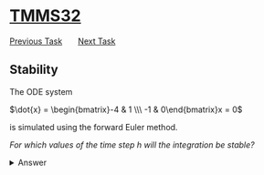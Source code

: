 # [TMMS32](./README.md)
[Previous Task](./linearity.md) &nbsp;&nbsp;&nbsp;&nbsp;&nbsp;    [Next Task](./solvability.md)
## Stability

The ODE system

$\dot{x} = \begin{bmatrix}-4 & 1 \\\ -1 & 0\end{bmatrix}x = 0$

is simulated using the forward Euler method. 

*For which values of the time step $h$ will the integration be stable?*

<details>
<summary>
Answer
</summary>
$0<h<\dfrac{2}{3}$
</details>

<details>
<summary>
Solution
</summary>
Forward Euler is stable if $|1-h\lambda|<1$, where $\lambda$ is the worst-case eigenvalue of the system.

Compute the Eigenvalues:

$\mathbf{A}-\mathbf{I}\lambda = 0 \Rightarrow$

$\lambda^2 +4\lambda +1 = 0\Rightarrow \begin{cases}\lambda_1=-1\\\ \lambda_2=-3\end{cases}$

Worst case is $lambda=-3$, which yields $0<h<\dfrac{2}{3}$.
</summary>

